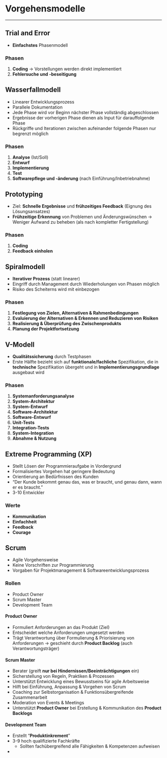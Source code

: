# Vorgehensmodelle
___
## Trial and Error
- **Einfachstes** Phasenmodell
### Phasen
1. **Coding**
	→ Vorstellungen werden direkt implementiert
2. **Fehlersuche und -beseitigung**
## Wasserfallmodell
- Linearer Entwicklungsprozess
- Parallele Dokumentation
- Jede Phase wird vor Beginn nächster Phase vollständig abgeschlossen
- Ergebnisse der vorherigen Phase dienen als Input für darauffolgende Phase
- Rückgriffe und Iterationen zwischen aufeinander folgende Phasen nur begrenzt möglich 
### Phasen
1. **Analyse** (Ist/Soll)
2. **Entwurf**
3. **Implementierung**
4. **Test**
5. **Softwarepflege und -änderung** (nach Einführung/Inbetriebnahme)
## Prototyping
- Ziel: **Schnelle Ergebnisse** und **frühzeitiges Feedback** (Eignung des Lösungsansatzes)
- **Frühzeitige Erkennung** von Problemen und Änderungswünschen
	→ Weniger Aufwand zu beheben (als nach kompletter Fertigstellung)
### Phasen
1. **Coding**
2. **Feedback einholen**
## Spiralmodell
- **Iterativer Prozess** (statt linearer)
- Eingriff durch Management durch Wiederholungen von Phasen möglich
- Risiko des Scheiterns wird mit einbezogen
### Phasen
1. **Festlegung von Zielen, Alternativen & Rahmenbedingungen**
2. **Evaluierung der Alternativen & Erkennen und Reduzieren von Risiken**
3. **Realisierung & Überprüfung des Zwischenprodukts**
4. **Planung der Projektfortsetzung**
## V-Modell
- **Qualitätssicherung** durch Testphasen
- Erste Hälfte bezieht sich auf **funktionale/fachliche** Spezifikation, die in **technische** Spezifikation übergeht und in **Implementierungsgrundlage** ausgebaut wird
### Phasen
1. **Systemanforderungsanalyse**
2. **System-Architektur**
3. **System-Entwurf**
4. **Software-Architektur**
5. **Software-Entwurf**
6. **Unit-Tests**
7. **Integration-Tests**
8. **System-Integration**
9. **Abnahme & Nutzung**
## Extreme Programming (XP)
- Stellt Lösen der Programmieraufgabe in Vordergrund
- Formalisiertes Vorgehen hat geringere Bedeutung
- Orientierung an Bedürfnissen des Kunden
- “Der Kunde bekommt genau das, was er braucht, und genau dann, wann er es braucht.”
- 3-10 Entwickler
### Werte
- **Kommunikation**
- **Einfachheit**
- **Feedback**
- **Courage**
## Scrum
- Agile Vorgehensweise
- Keine Vorschriften zur Programmierung
- Vorgaben für Projektmanagement & Softwareentwicklungsprozess
### Rollen
- Product Owner
- Scrum Master
- Development Team
#### Product Owner
- Formuliert Anforderungen an das Produkt (Ziel)
- Entscheidet welche Anforderungen umgesetzt werden
- Trägt Verantwortung über Formulierung & Priorisierung von Anforderungen
	→ geschieht durch **Product Backlog** (auch Verantwortungsträger)
#### Scrum Master
- Berater (greift **nur bei Hindernissen/Beeinträchtigungen** ein)
- Sicherstellung von Regeln, Praktiken & Prozessen
- Unterstützt Entwicklung eines Bewusstseins für agile Arbeitsweise
- Hilft bei Einführung, Anpassung & Vorgehen von Scrum
- Coaching zur Selbstorganisation & Funktionsübergreifende Zusammenarbeit
- Moderation von Events & Meetings
- Unterstützt **Product Owner** bei Erstellung & Kommunikation des **Product Backlogs**
#### Development Team
- Erstellt “**Produktinkrement**”
- 3-9 hoch qualifizierte Fachkräfte
	- Sollten fachübergreifend alle Fähigkeiten & Kompetenzen aufweisen
- 